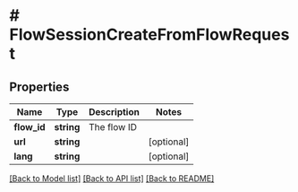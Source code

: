 # # FlowSessionCreateFromFlowRequest

## Properties

Name | Type | Description | Notes
------------ | ------------- | ------------- | -------------
**flow_id** | **string** | The flow ID |
**url** | **string** |  | [optional]
**lang** | **string** |  | [optional]

[[Back to Model list]](../../README.md#models) [[Back to API list]](../../README.md#endpoints) [[Back to README]](../../README.md)
